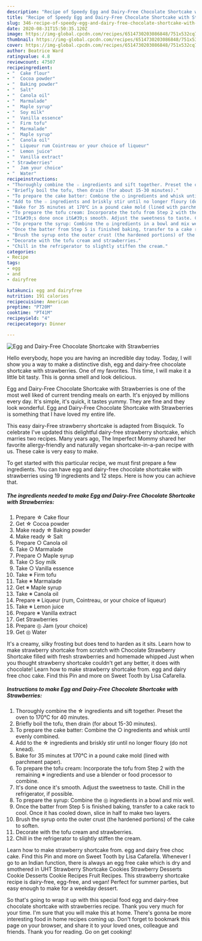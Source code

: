 ```yaml
---
description: "Recipe of Speedy Egg and Dairy-Free Chocolate Shortcake with Strawberries"
title: "Recipe of Speedy Egg and Dairy-Free Chocolate Shortcake with Strawberries"
slug: 346-recipe-of-speedy-egg-and-dairy-free-chocolate-shortcake-with-strawberries
date: 2020-08-31T15:50:35.120Z
image: https://img-global.cpcdn.com/recipes/6514730203086848/751x532cq70/egg-and-dairy-free-chocolate-shortcake-with-strawberries-recipe-main-photo.jpg
thumbnail: https://img-global.cpcdn.com/recipes/6514730203086848/751x532cq70/egg-and-dairy-free-chocolate-shortcake-with-strawberries-recipe-main-photo.jpg
cover: https://img-global.cpcdn.com/recipes/6514730203086848/751x532cq70/egg-and-dairy-free-chocolate-shortcake-with-strawberries-recipe-main-photo.jpg
author: Beatrice Ward
ratingvalue: 4.8
reviewcount: 47507
recipeingredient:
- "  Cake flour"
- "  Cocoa powder"
- "  Baking powder"
- "  Salt"
- "  Canola oil"
- "  Marmalade"
- "  Maple syrup"
- "  Soy milk"
- "  Vanilla essence"
- "  Firm tofu"
- "  Marmalade"
- "  Maple syrup"
- "  Canola oil"
- "  Liqueur rum Cointreau or your choice of liqueur"
- "  Lemon juice"
- "  Vanilla extract"
- " Strawberries"
- "  Jam your choice"
- "  Water"
recipeinstructions:
- "Thoroughly combine the ☆ ingredients and sift together. Preset the oven to 170℃ for 40 minutes."
- "Briefly boil the tofu, then drain (for about 15-30 minutes)."
- "To prepare the cake batter: Combine the ○ ingredients and whisk until evenly combined."
- "Add to the ☆ ingredients and briskly stir until no longer floury (do not knead)."
- "Bake for 35 minutes at 170℃ in a pound cake mold (lined with parchment paper)."
- "To prepare the tofu cream: Incorporate the tofu from Step 2 with the remaining ※ ingredients and use a blender or food processor to combine."
- "It&#39;s done once it&#39;s smooth. Adjust the sweetness to taste. Chill in the refrigerator, if possible."
- "To prepare the syrup: Combine the ◎ ingredients in a bowl and mix well."
- "Once the batter from Step 5 is finished baking, transfer to a cake rack to cool. Once it has cooled down, slice in half to make two layers."
- "Brush the syrup onto the outer crust (the hardened portions) of the cake to soften."
- "Decorate with the tofu cream and strawberries."
- "Chill in the refrigerator to slightly stiffen the cream."
categories:
- Recipe
tags:
- egg
- and
- dairyfree

katakunci: egg and dairyfree 
nutrition: 191 calories
recipecuisine: American
preptime: "PT20M"
cooktime: "PT41M"
recipeyield: "4"
recipecategory: Dinner

---
```



![Egg and Dairy-Free Chocolate Shortcake with Strawberries](https://img-global.cpcdn.com/recipes/6514730203086848/751x532cq70/egg-and-dairy-free-chocolate-shortcake-with-strawberries-recipe-main-photo.jpg)

Hello everybody, hope you are having an incredible day today. Today, I will show you a way to make a distinctive dish, egg and dairy-free chocolate shortcake with strawberries. One of my favorites. This time, I will make it a little bit tasty. This is gonna smell and look delicious.

Egg and Dairy-Free Chocolate Shortcake with Strawberries is one of the most well liked of current trending meals on earth. It's enjoyed by millions every day. It's simple, it's quick, it tastes yummy. They are fine and they look wonderful. Egg and Dairy-Free Chocolate Shortcake with Strawberries is something that I have loved my entire life.

This easy dairy-Free strawberry shortcake is adapted from Bisquick. To celebrate I&#39;ve updated this delightful dairy-free strawberry shortcake, which marries two recipes. Many years ago, The Imperfect Mommy shared her favorite allergy-friendly and naturally vegan shortcake-in-a-pan recipe with us. These cake is very easy to make.


To get started with this particular recipe, we must first prepare a few ingredients. You can have egg and dairy-free chocolate shortcake with strawberries using 19 ingredients and 12 steps. Here is how you can achieve that.

<!--inarticleads1-->

##### The ingredients needed to make Egg and Dairy-Free Chocolate Shortcake with Strawberries:

1. Prepare  ☆ Cake flour
1. Get  ☆ Cocoa powder
1. Make ready  ☆ Baking powder
1. Make ready  ☆ Salt
1. Prepare  ○ Canola oil
1. Take  ○ Marmalade
1. Prepare  ○ Maple syrup
1. Take  ○ Soy milk
1. Take  ○ Vanilla essence
1. Take  ※ Firm tofu
1. Take  ※ Marmalade
1. Get  ※ Maple syrup
1. Take  ※ Canola oil
1. Prepare  ※ Liqueur (rum, Cointreau, or your choice of liqueur)
1. Take  ※ Lemon juice
1. Prepare  ※ Vanilla extract
1. Get  Strawberries
1. Prepare  ◎ Jam (your choice)
1. Get  ◎ Water


It&#39;s a creamy, silky frosting but does tend to harden as it sits. Learn how to make strawberry shortcake from scratch with Chocolate Strawberry Shortcake filled with fresh strawberries and homemade whipped Just when you thought strawberry shortcake couldn&#39;t get any better, it does with chocolate! Learn how to make strawberry shortcake from. egg and dairy free choc cake. Find this Pin and more on Sweet Tooth by Lisa Cafarella. 

<!--inarticleads2-->

##### Instructions to make Egg and Dairy-Free Chocolate Shortcake with Strawberries:

1. Thoroughly combine the ☆ ingredients and sift together. Preset the oven to 170℃ for 40 minutes.
1. Briefly boil the tofu, then drain (for about 15-30 minutes).
1. To prepare the cake batter: Combine the ○ ingredients and whisk until evenly combined.
1. Add to the ☆ ingredients and briskly stir until no longer floury (do not knead).
1. Bake for 35 minutes at 170℃ in a pound cake mold (lined with parchment paper).
1. To prepare the tofu cream: Incorporate the tofu from Step 2 with the remaining ※ ingredients and use a blender or food processor to combine.
1. It&#39;s done once it&#39;s smooth. Adjust the sweetness to taste. Chill in the refrigerator, if possible.
1. To prepare the syrup: Combine the ◎ ingredients in a bowl and mix well.
1. Once the batter from Step 5 is finished baking, transfer to a cake rack to cool. Once it has cooled down, slice in half to make two layers.
1. Brush the syrup onto the outer crust (the hardened portions) of the cake to soften.
1. Decorate with the tofu cream and strawberries.
1. Chill in the refrigerator to slightly stiffen the cream.


Learn how to make strawberry shortcake from. egg and dairy free choc cake. Find this Pin and more on Sweet Tooth by Lisa Cafarella. Whenever I go to an Indian function, there is always an egg free cake which is dry and smothered in UHT Strawberry Shortcake Cookies Strawberry Desserts Cookie Desserts Cookie Recipes Fruit Recipes. This strawberry shortcake recipe is dairy-free, egg-free, and vegan! Perfect for summer parties, but easy enough to make for a weekday dessert. 

So that's going to wrap it up with this special food egg and dairy-free chocolate shortcake with strawberries recipe. Thank you very much for your time. I'm sure that you will make this at home. There's gonna be more interesting food in home recipes coming up. Don't forget to bookmark this page on your browser, and share it to your loved ones, colleague and friends. Thank you for reading. Go on get cooking!
